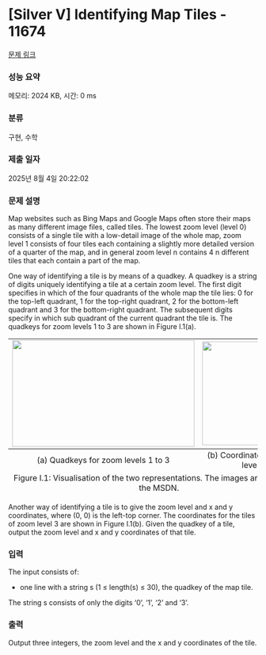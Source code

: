 # [Silver V] Identifying Map Tiles - 11674 

[문제 링크](https://www.acmicpc.net/problem/11674) 

### 성능 요약

메모리: 2024 KB, 시간: 0 ms

### 분류

구현, 수학

### 제출 일자

2025년 8월 4일 20:22:02

### 문제 설명

<p>Map websites such as Bing Maps and Google Maps often store their maps as many different image files, called tiles. The lowest zoom level (level 0) consists of a single tile with a low-detail image of the whole map, zoom level 1 consists of four tiles each containing a slightly more detailed version of a quarter of the map, and in general zoom level n contains 4 n different tiles that each contain a part of the map.</p>

<p>One way of identifying a tile is by means of a quadkey. A quadkey is a string of digits uniquely identifying a tile at a certain zoom level. The first digit specifies in which of the four quadrants of the whole map the tile lies: 0 for the top-left quadrant, 1 for the top-right quadrant, 2 for the bottom-left quadrant and 3 for the bottom-right quadrant. The subsequent digits specify in which sub quadrant of the current quadrant the tile is. The quadkeys for zoom levels 1 to 3 are shown in Figure I.1(a).</p>

<table class="table">
	<tbody>
		<tr>
			<td style="text-align: center;"><img alt="" src="https://onlinejudgeimages.s3-ap-northeast-1.amazonaws.com/problem/11674/1.png" style="height:215px; width:368px"></td>
			<td style="text-align: center;"><img alt="" src="https://onlinejudgeimages.s3-ap-northeast-1.amazonaws.com/problem/11674/2.png" style="height:209px; width:209px"></td>
		</tr>
	</tbody>
	<tfoot>
		<tr>
			<td style="text-align: center;">(a) Quadkeys for zoom levels 1 to 3</td>
			<td style="text-align: center;">(b) Coordinates for zoom level 3</td>
		</tr>
		<tr>
			<td colspan="2" style="text-align: center;">Figure I.1: Visualisation of the two representations. The images are taken from the MSDN.</td>
		</tr>
	</tfoot>
</table>

<p>Another way of identifying a tile is to give the zoom level and x and y coordinates, where (0, 0) is the left-top corner. The coordinates for the tiles of zoom level 3 are shown in Figure I.1(b). Given the quadkey of a tile, output the zoom level and x and y coordinates of that tile.</p>

### 입력 

 <p>The input consists of:</p>

<ul>
	<li>one line with a string s (1 ≤ length(s) ≤ 30), the quadkey of the map tile.</li>
</ul>

<p>The string s consists of only the digits ‘0’, ‘1’, ‘2’ and ‘3’.</p>

### 출력 

 <p>Output three integers, the zoom level and the x and y coordinates of the tile.</p>

